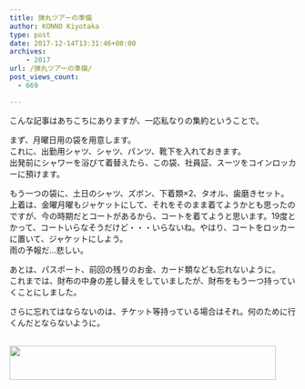 ```yaml
---
title: 弾丸ツアーの準備
author: KONNO Kiyotaka
type: post
date: 2017-12-14T13:31:46+00:00
archives:
    - 2017
url: /弾丸ツアーの準備/
post_views_count:
  - 669

---
```

こんな記事はあちこちにありますが、一応私なりの集約ということで。

まず、月曜日用の袋を用意します。  
これに、出勤用シャツ、シャツ、パンツ、靴下を入れておきます。  
出発前にシャワーを浴びて着替えたら、この袋、社員証、スーツをコインロッカーに預けます。

もう一つの袋に、土日のシャツ、ズボン、下着類×2、タオル、歯磨きセット。  
上着は、金曜月曜もジャケットにして、それをそのまま着てようかとも思ったのですが、今の時期だとコートがあるから、コートを着てようと思います。19度とかって、コートいらなそうだけど・・・いらないね。やはり、コートをロッカーに置いて、ジャケットにしよう。  
雨の予報だ…悲しい。

あとは、パスポート、前回の残りのお金、カード類なども忘れないように。  
これまでは、財布の中身の差し替えをしていましたが、財布をもう一つ持っていくことにしました。

さらに忘れてはならないのは、チケット等持っている場合はそれ。何のために行くんだとならないように。

<a href="https://px.a8.net/svt/ejp?a8mat=2TVF46+G69ZYA+1OGE+6BEQ9" target="_blank" rel="nofollow"><br /> <img width="468" height="60" alt="" src="https://www27.a8.net/svt/bgt?aid=171107142978&wid=003&eno=01&mid=s00000007835001061000&mc=1" border="0" /></a>  
<img width="1" height="1" alt="" src="https://i2.wp.com/www10.a8.net/0.gif?resize=1%2C1&#038;ssl=1" border="0" data-recalc-dims="1" />
